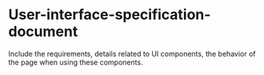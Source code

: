 # User-interface-specification-document
Include the requirements, details related to UI components, the behavior of the page when using these components.

